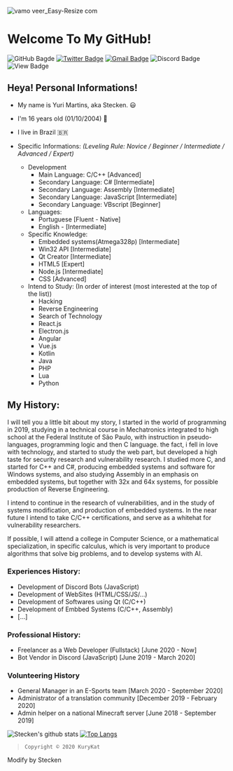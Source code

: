 ![vamo veer_Easy-Resize com](https://user-images.githubusercontent.com/54507543/98450288-5e4e7b00-211a-11eb-8ab8-9f1b53839897.jpg)
# Welcome To My GitHub!
  
![GitHub Bagde](https://img.shields.io/badge/-Follow%20Me!-8b0000?style=flat-square&labelColor=8b0000&logo=github&logoColor=white)
[![Twitter Badge](https://img.shields.io/badge/-@ThinkingStecken-8b0000?style=flat-square&labelColor=8b0000&logo=twitter&logoColor=white&link=https://twitter.com/intent/follow?screen_name=Stecken)](https://twitter.com/intent/follow?screen_name=ThinkingStecken)
[![Gmail Badge](https://img.shields.io/badge/-devfullstackbr@gmail.com-8b0000?style=flat-square&labelColor=8b0000&logo=Gmail&logoColor=white&link=mailto:devfullstackbr@gmail.com)](mailto:devfullstackbr@gmail.com)
![Discord Badge](https://img.shields.io/badge/-@Stecken%234969-8b0000?style=flat-square&labelColor=8b0000&logo=discord&logoColor=white)
![View Badge](https://komarev.com/ghpvc/?username=Stecken)
## Heya! Personal Informations!
- My name is Yuri Martins, aka Stecken. 😃
- I'm 16 years old (01/10/2004) 🎉
- I live in Brazil 🇧🇷
  
- Specific Informations:
*(Leveling Rule: Novice / Beginner / Intermediate / Advanced / Expert)*
  - Development
    - Main Language: C/C++ [Advanced]
    - Secondary Language: C# [Intermediate]
    - Secondary Language: Assembly [Intermediate]
    - Secondary Language: JavaScript [Intermediate]
    - Secondary Language: VBscript [Beginner]
  - Languages:
    - Portuguese [Fluent - Native]
    - English - [Intermediate]
  - Specific Knowledge:
    - Embedded systems(Atmega328p) [Intermediate]
    - Win32 API [Intermediate]
    - Qt Creator [Intermediate]
    - HTML5 [Expert]
    - Node.js [Intermediate]
    - CSS [Advanced]
  - Intend to Study: (In order of interest (most interested at the top of the list))
    - Hacking
    - Reverse Engineering
    - Search of Technology 
    - React.js
    - Electron.js 
    - Angular
    - Vue.js
    - Kotlin 
    - Java
    - PHP 
    - Lua
    - Python
    
## My History:

I will tell you a little bit about my story, I started in the world of programming in 2019, studying in a technical course in Mechatronics integrated to high school at the Federal Institute of São Paulo, with instruction in pseudo-languages, programming logic and then C language. the fact, i fell in love with technology, and started to study the web part, but developed a high taste for security research and vulnerability research. I studied more C, and started for C++ and C#, producing embedded systems and software for Windows systems, and also studying Assembly in an emphasis on embedded systems, but together with 32x and 64x systems, for possible production of Reverse Engineering.

I intend to continue in the research of vulnerabilities, and in the study of systems modification, and production of embedded systems. In the near future I intend to take C/C++ certifications, and serve as a whitehat for vulnerability researchers.

If possible, I will attend a college in Computer Science, or a mathematical specialization, in specific calculus, which is very important to produce algorithms that solve big problems, and to develop systems with AI.

### Experiences History:
- Development of Discord Bots (JavaScript)
- Development of WebSites (HTML/CSS/JS/...)
- Development of Softwares using Qt (C/C++)
- Development of Embbed Systems (C/C++, Assembly)
- [...]

### Professional History:
- Freelancer as a Web Developer (Fullstack) [June 2020 - Now]
- Bot Vendor in Discord (JavaScript) [June 2019 - March 2020]

### Volunteering History
- General Manager in an E-Sports team [March 2020 - September 2020]
- Administrator of a translation community [December 2019 - February 2020]
- Admin helper on a national Minecraft server [June 2018 - September 2019]

![Stecken's github stats](https://github-readme-stats.vercel.app/api?username=Stecken&show_icons=true&theme=radical)
[![Top Langs](https://github-readme-stats.vercel.app/api/top-langs/?username=Stecken&layout=compact&theme=radical)](https://github.com/anuraghazra/github-readme-stats)

>     Copyright © 2020 KuryKat
Modify by Stecken
